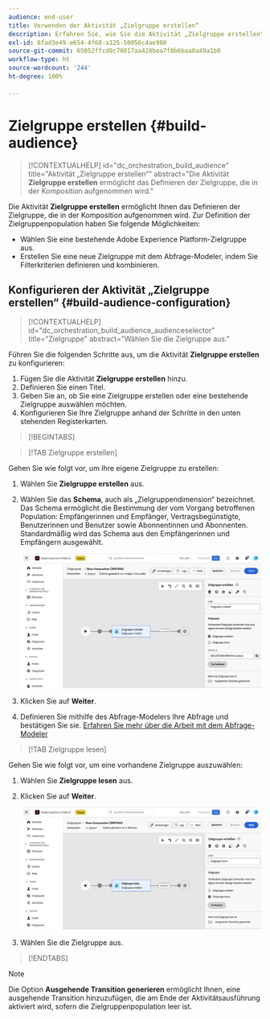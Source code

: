 ```yaml
---
audience: end-user
title: Verwenden der Aktivität „Zielgruppe erstellen“
description: Erfahren Sie, wie Sie die Aktivität „Zielgruppe erstellen“ verwenden.
exl-id: 6fad3e49-e654-4f68-a125-50056c4ae980
source-git-commit: 65052ffcd8c70817aa428bea7f8b6baa0a49a1b0
workflow-type: ht
source-wordcount: '244'
ht-degree: 100%

---
```


# Zielgruppe erstellen {#build-audience}

>[!CONTEXTUALHELP]
>id="dc_orchestration_build_audience"
>title="Aktivität „Zielgruppe erstellen“"
>abstract="Die Aktivität **Zielgruppe erstellen** ermöglicht das Definieren der Zielgruppe, die in der Komposition aufgenommen wird."

Die Aktivität **Zielgruppe erstellen** ermöglicht Ihnen das Definieren der Zielgruppe, die in der Komposition aufgenommen wird. Zur Definition der Zielgruppenpopulation haben Sie folgende Möglichkeiten:

* Wählen Sie eine bestehende Adobe Experience Platform-Zielgruppe aus.
* Erstellen Sie eine neue Zielgruppe mit dem Abfrage-Modeler, indem Sie Filterkriterien definieren und kombinieren.

## Konfigurieren der Aktivität „Zielgruppe erstellen“ {#build-audience-configuration}

>[!CONTEXTUALHELP]
>id="dc_orchestration_build_audience_audienceselector"
>title="Zielgruppe"
>abstract="Wählen Sie die Zielgruppe aus."

Führen Sie die folgenden Schritte aus, um die Aktivität **Zielgruppe erstellen** zu konfigurieren:

1. Fügen Sie die Aktivität **Zielgruppe erstellen** hinzu.
1. Definieren Sie einen Titel.
1. Geben Sie an, ob Sie eine Zielgruppe erstellen oder eine bestehende Zielgruppe auswählen möchten.
1. Konfigurieren Sie Ihre Zielgruppe anhand der Schritte in den unten stehenden Registerkarten.

>[!BEGINTABS]

>[!TAB Zielgruppe erstellen]

Gehen Sie wie folgt vor, um Ihre eigene Zielgruppe zu erstellen:

1. Wählen Sie **Zielgruppe erstellen** aus.
1. Wählen Sie das **Schema**, auch als „Zielgruppendimension“ bezeichnet. Das Schema ermöglicht die Bestimmung der vom Vorgang betroffenen Population: Empfängerinnen und Empfänger, Vertragsbegünstigte, Benutzerinnen und Benutzer sowie Abonnentinnen und Abonnenten. Standardmäßig wird das Schema aus den Empfängerinnen und Empfängern ausgewählt. 

   ![](../assets/build-audience-create.png)

1. Klicken Sie auf **Weiter**.
1. Definieren Sie mithilfe des Abfrage-Modelers Ihre Abfrage und bestätigen Sie sie. [Erfahren Sie mehr über die Arbeit mit dem Abfrage-Modeler](../../query/query-modeler-overview.md)

>[!TAB Zielgruppe lesen]

Gehen Sie wie folgt vor, um eine vorhandene Zielgruppe auszuwählen:

1. Wählen Sie **Zielgruppe lesen** aus.
1. Klicken Sie auf **Weiter**.

   ![](../assets/build-audience-read.png)

1. Wählen Sie die Zielgruppe aus.

>[!ENDTABS]

>[!NOTE]
>
>Die Option **Ausgehende Transition generieren** ermöglicht Ihnen, eine ausgehende Transition hinzuzufügen, die am Ende der Aktivitätsausführung aktiviert wird, sofern die Zielgruppenpopulation leer ist.

<!--
## Examples{#build-audience-examples}

Here is an example of a workflow with two **Build audience** activities. The first one targets the poker players audience, followed by an email delivery. The second one targets the VIP clients audience, followed by an SMS delivery.

![](../assets/workflow-audience-example.png)
-->
